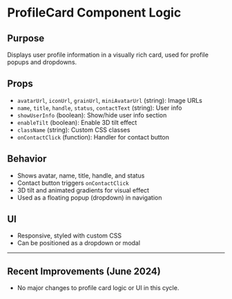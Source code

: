 # ProfileCard Component Logic

## Purpose
Displays user profile information in a visually rich card, used for profile popups and dropdowns.

## Props
- `avatarUrl`, `iconUrl`, `grainUrl`, `miniAvatarUrl` (string): Image URLs
- `name`, `title`, `handle`, `status`, `contactText` (string): User info
- `showUserInfo` (boolean): Show/hide user info section
- `enableTilt` (boolean): Enable 3D tilt effect
- `className` (string): Custom CSS classes
- `onContactClick` (function): Handler for contact button

## Behavior
- Shows avatar, name, title, handle, and status
- Contact button triggers `onContactClick`
- 3D tilt and animated gradients for visual effect
- Used as a floating popup (dropdown) in navigation

## UI
- Responsive, styled with custom CSS
- Can be positioned as a dropdown or modal

---

## Recent Improvements (June 2024)
- No major changes to profile card logic or UI in this cycle. 